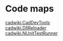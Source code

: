 ﻿# Code maps
[cadwiki.CadDevTools](https://github.com/cadwiki/cadwiki-nuget/blob/main/cadwiki-nuget/docs/cadwiki.CadDevTools.pdf)  
[cadwiki.DllReloader](https://github.com/cadwiki/cadwiki-nuget/blob/main/cadwiki-nuget/docs/cadwiki.DllReloader.pdf)  
[cadwiki.NUnitTestRunner](https://github.com/cadwiki/cadwiki-nuget/blob/main/cadwiki-nuget/docs/cadwiki.NUnitTestRunner.pdf)  